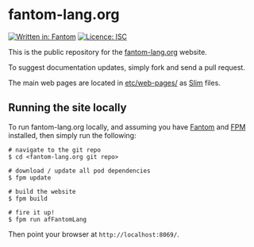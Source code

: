 # fantom-lang.org

[![Written in: Fantom](http://img.shields.io/badge/written%20in-Fantom-lightgray.svg)](http://fantom-lang.org/)
[![Licence: ISC](http://img.shields.io/badge/licence-ISC-blue.svg)](https://choosealicense.com/licenses/isc/)

This is the public repository for the [fantom-lang.org](https://fantom-lang.org/) website.

To suggest documentation updates, simply fork and send a pull request.

The main web pages are located in [etc/web-pages/](etc/web-pages/) as [Slim](http://eggbox.fantomfactory.org/pods/afSlim/) files.



## Running the site locally

To run fantom-lang.org locally, and assuming you have [Fantom](https://fantom-lang.org/download) and [FPM](http://eggbox.fantomfactory.org/pods/afFpm/) installed, then simply run the following:

    # navigate to the git repo
    $ cd <fantom-lang.org git repo>

    # download / update all pod dependencies
    $ fpm update
    
    # build the website
    $ fpm build
    
    # fire it up!
    $ fpm run afFantomLang

Then point your browser at `http://localhost:8069/`.
